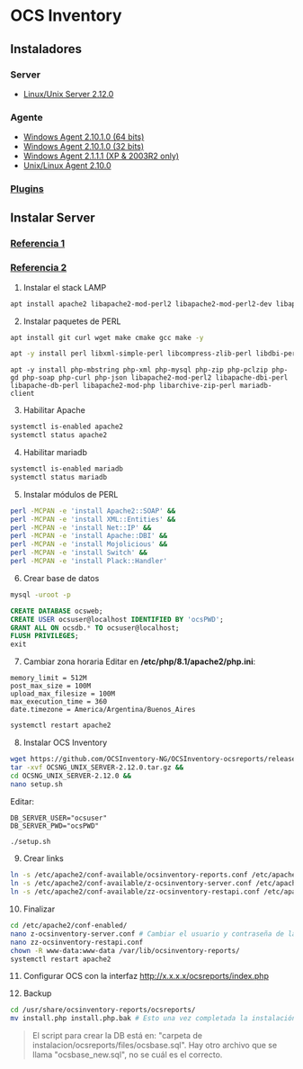 # OCS Inventory

## Instaladores

### Server

* [Linux/Unix Server 2.12.0](https://github.com/OCSInventory-NG/OCSInventory-ocsreports/releases/download/2.12.0/OCSNG_UNIX_SERVER-2.12.0.tar.gz)

### Agente

* [Windows Agent 2.10.1.0 (64 bits)](https://github.com/OCSInventory-NG/WindowsAgent/releases/download/2.10.1.0/OCS-Windows-Agent-2.10.1.0_x64.zip)
* [Windows Agent 2.10.1.0 (32 bits)](https://github.com/OCSInventory-NG/WindowsAgent/releases/download/2.10.1.0/OCS-Windows-Agent-2.10.1.0_x86.zip)
* [Windows Agent 2.1.1.1 (XP & 2003R2 only)](https://github.com/OCSInventory-NG/WindowsAgent/releases/download/2.1.1.1/OCSNG-Windows-Agent-2.1.1.zip)
* [Unix/Linux Agent 2.10.0](https://github.com/OCSInventory-NG/UnixAgent/releases/download/v2.10.0/Ocsinventory-Unix-Agent-2.10.0.tar.gz)

### [Plugins](https://github.com/orgs/PluginsOCSInventory-NG/repositories)

## Instalar Server

### [Referencia 1](https://computingforgeeks.com/how-to-install-ocs-inventory-server-on-debian-linux/?expand_article=1)

### [Referencia 2](https://www.youtube.com/watch?v=ijOTemn1QjE)
1. Instalar el stack LAMP
```sh
apt install apache2 libapache2-mod-perl2 libapache2-mod-perl2-dev libapache-dbi-perl libapache-db-perl libapache2-mod-php libarchive-zip-perl mariadb-server composer php-mbstring php-xml php-mysql php-zip php-pclzip php-gd php-soap php-curl php-json -y
```

2. Instalar paquetes de PERL
```sh
apt install git curl wget make cmake gcc make -y
```
```sh
apt -y install perl libxml-simple-perl libcompress-zlib-perl libdbi-perl libdbd-mysql-perl libnet-ip-perl libsoap-lite-perl libio-compress-perl libapache-dbi-perl  libapache2-mod-perl2 libapache2-mod-perl2-dev
```
```
apt -y install php-mbstring php-xml php-mysql php-zip php-pclzip php-gd php-soap php-curl php-json libapache2-mod-perl2 libapache-dbi-perl libapache-db-perl libapache2-mod-php libarchive-zip-perl mariadb-client
```

3. Habilitar Apache
```sh
systemctl is-enabled apache2
systemctl status apache2
```

4. Habilitar mariadb
```sh
systemctl is-enabled mariadb
systemctl status mariadb
```

5. Instalar módulos de PERL
```sh
perl -MCPAN -e 'install Apache2::SOAP' &&
perl -MCPAN -e 'install XML::Entities' &&
perl -MCPAN -e 'install Net::IP' &&
perl -MCPAN -e 'install Apache::DBI' &&
perl -MCPAN -e 'install Mojolicious' &&
perl -MCPAN -e 'install Switch' &&
perl -MCPAN -e 'install Plack::Handler'
```

6. Crear base de datos
```sh
mysql -uroot -p
```
```sql
CREATE DATABASE ocsweb;
CREATE USER ocsuser@localhost IDENTIFIED BY 'ocsPWD';
GRANT ALL ON ocsdb.* TO ocsuser@localhost;
FLUSH PRIVILEGES;
exit
```

7. Cambiar zona horaria
Editar en **/etc/php/8.1/apache2/php.ini**:
```text
memory_limit = 512M
post_max_size = 100M
upload_max_filesize = 100M
max_execution_time = 360
date.timezone = America/Argentina/Buenos_Aires
```
```sh
systemctl restart apache2
```

8. Instalar OCS Inventory
```sh
wget https://github.com/OCSInventory-NG/OCSInventory-ocsreports/releases/download/2.12.0/OCSNG_UNIX_SERVER-2.12.0.tar.gz &&
tar -xvf OCSNG_UNIX_SERVER-2.12.0.tar.gz &&
cd OCSNG_UNIX_SERVER-2.12.0 &&
nano setup.sh
```
Editar:
```text
DB_SERVER_USER="ocsuser"
DB_SERVER_PWD="ocsPWD"
```
```sh
./setup.sh
```

9. Crear links
```sh
ln -s /etc/apache2/conf-available/ocsinventory-reports.conf /etc/apache2/conf-enabled/ocsinventory-reports.conf &&
ln -s /etc/apache2/conf-available/z-ocsinventory-server.conf /etc/apache2/conf-enabled/z-ocsinventory-server.conf &&
ln -s /etc/apache2/conf-available/zz-ocsinventory-restapi.conf /etc/apache2/conf-enabled/zz-ocsinventory-restapi.conf
```

10. Finalizar
```sh
cd /etc/apache2/conf-enabled/
nano z-ocsinventory-server.conf	# Cambiar el usuario y contraseña de la db
nano zz-ocsinventory-restapi.conf
chown -R www-data:www-data /var/lib/ocsinventory-reports/
systemctl restart apache2
```

11. Configurar OCS con la interfaz
http://x.x.x.x/ocsreports/index.php

12. Backup
```sh
cd /usr/share/ocsinventory-reports/ocsreports/
mv install.php install.php.bak # Esto una vez completada la instalación web
```

> El script para crear la DB está en: "carpeta de instalacion/ocsreports/files/ocsbase.sql". Hay otro archivo que se llama "ocsbase_new.sql", no se cuál es el correcto.